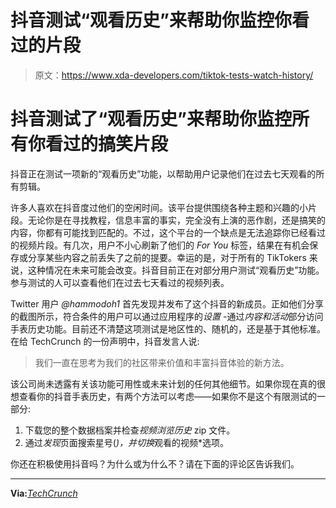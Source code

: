 # 抖音测试“观看历史”来帮助你监控你看过的片段

> 原文：<https://www.xda-developers.com/tiktok-tests-watch-history/>

# 抖音测试了“观看历史”来帮助你监控所有你看过的搞笑片段

抖音正在测试一项新的“观看历史”功能，以帮助用户记录他们在过去七天观看的所有剪辑。

许多人喜欢在抖音度过他们的空闲时间。该平台提供围绕各种主题和兴趣的小片段。无论你是在寻找教程，信息丰富的事实，完全没有上演的恶作剧，还是搞笑的内容，你都有可能找到匹配的。不过，这个平台的一个缺点是无法追踪你已经看过的视频片段。有几次，用户不小心刷新了他们的 *For You* 标签，结果在有机会保存或分享某些内容之前丢失了之前的提要。幸运的是，对于所有的 TikTokers 来说，这种情况在未来可能会改变。抖音目前正在对部分用户测试“观看历史”功能。参与测试的人可以查看他们在过去七天看过的视频列表。

Twitter 用户 *@hammodoh1* 首先发现并发布了这个抖音的新成员。正如他们分享的截图所示，符合条件的用户可以通过应用程序的*设置* -通过*内容和活动*部分访问手表历史功能。目前还不清楚这项测试是地区性的、随机的，还是基于其他标准。在给 TechCrunch 的一份声明中，抖音发言人说:

> 我们一直在思考为我们的社区带来价值和丰富抖音体验的新方法。

该公司尚未透露有关该功能可用性或未来计划的任何其他细节。如果你现在真的很想查看你的抖音手表历史，有两个方法可以考虑——如果你不是这个有限测试的一部分:

1.  下载您的整个数据档案并检查*视频浏览历史* zip 文件。
2.  通过*发现*页面搜索星号(*)，并切换*观看的视频*选项。

你还在积极使用抖音吗？为什么或为什么不？请在下面的评论区告诉我们。

* * *

**Via:**[*TechCrunch*](https://techcrunch.com/2022/03/28/tiktok-is-testing-a-watch-history-feature-to-make-it-easier-to-uncover-lost-videos/)